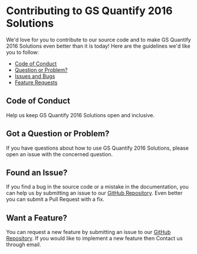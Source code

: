 # Contributing to GS Quantify 2016 Solutions

We'd love for you to contribute to our source code and to make GS Quantify 2016 Solutions even better than it is
today! Here are the guidelines we'd like you to follow:

 - [Code of Conduct](#coc)
 - [Question or Problem?](#question)
 - [Issues and Bugs](#issue)
 - [Feature Requests](#feature)

## <a name="coc"></a> Code of Conduct

Help us keep GS Quantify 2016 Solutions open and inclusive.

## <a name="question"></a> Got a Question or Problem?

If you have questions about how to use GS Quantify 2016 Solutions, please open an issue with the concerned question.

## <a name="issue"></a> Found an Issue?

If you find a bug in the source code or a mistake in the documentation, you can help us by
submitting an issue to our [GitHub Repository][github]. Even better you can submit a Pull Request
with a fix.

## <a name="feature"></a> Want a Feature?

You can request a new feature by submitting an issue to our [GitHub Repository][github].  If you
would like to implement a new feature then Contact us through email.

[github]: https://github.com/anshulshah96/Computer-Graphics-Assignments